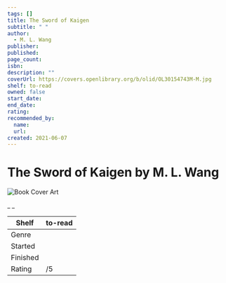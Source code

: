 ```yaml
---
tags: []
title: The Sword of Kaigen
subtitle: " "
author:
  - M. L. Wang
publisher:
published:
page_count:
isbn:
description: ""
coverUrl: https://covers.openlibrary.org/b/olid/OL30154743M-M.jpg
shelf: to-read
owned: false
start_date:
end_date:
rating:
recommended_by:
  name:
  url:
created: 2021-06-07
---
```


# The Sword of Kaigen by M. L. Wang

![Book Cover Art](https://covers.openlibrary.org/b/olid/OL30154743M-M.jpg)

_ _

| Shelf | to-read |
| --- | --- |
| Genre |  |
| Started |  |
| Finished |  |
| Rating | /5 |


